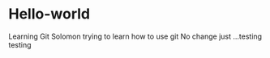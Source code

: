 # Hello-world
Learning Git
Solomon trying to learn how to use git
No change just ...testing testing
